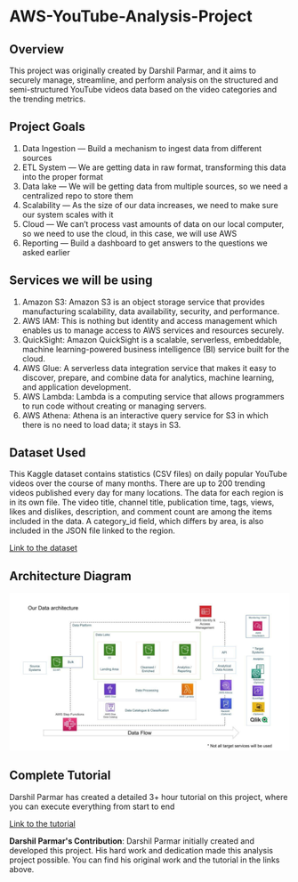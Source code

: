 # AWS-YouTube-Analysis-Project
## Overview

This project was originally created by Darshil Parmar, and it aims to securely manage, streamline, and perform analysis on the structured and semi-structured YouTube videos data based on the video categories and the trending metrics.

## Project Goals
1. Data Ingestion — Build a mechanism to ingest data from different sources
2. ETL System — We are getting data in raw format, transforming this data into the proper format
3. Data lake — We will be getting data from multiple sources, so we need a centralized repo to store them
4. Scalability — As the size of our data increases, we need to make sure our system scales with it
5. Cloud — We can’t process vast amounts of data on our local computer, so we need to use the cloud, in this case, we will use AWS
6. Reporting — Build a dashboard to get answers to the questions we asked earlier

## Services we will be using
1. Amazon S3: Amazon S3 is an object storage service that provides manufacturing scalability, data availability, security, and performance.
2. AWS IAM: This is nothing but identity and access management which enables us to manage access to AWS services and resources securely.
3. QuickSight: Amazon QuickSight is a scalable, serverless, embeddable, machine learning-powered business intelligence (BI) service built for the cloud.
4. AWS Glue: A serverless data integration service that makes it easy to discover, prepare, and combine data for analytics, machine learning, and application development.
5. AWS Lambda: Lambda is a computing service that allows programmers to run code without creating or managing servers.
6. AWS Athena: Athena is an interactive query service for S3 in which there is no need to load data; it stays in S3.

## Dataset Used
This Kaggle dataset contains statistics (CSV files) on daily popular YouTube videos over the course of many months. There are up to 200 trending videos published every day for many locations. The data for each region is in its own file. The video title, channel title, publication time, tags, views, likes and dislikes, description, and comment count are among the items included in the data. A category_id field, which differs by area, is also included in the JSON file linked to the region.

[Link to the dataset](https://www.kaggle.com/datasets/datasnaek/youtube-new)

## Architecture Diagram
<img src="architecture.jpeg">

## Complete Tutorial
Darshil Parmar has created a detailed 3+ hour tutorial on this project, where you can execute everything from start to end

[Link to the tutorial](https://youtu.be/yZKJFKu49Dk)

**Darshil Parmar's Contribution**: Darshil Parmar initially created and developed this project. His hard work and dedication made this analysis project possible. You can find his original work and the tutorial in the links above.
